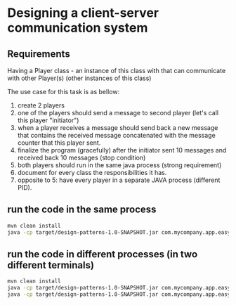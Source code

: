 # Designing a client-server communication system

## Requirements

Having a Player class - an instance of this class with that can communicate with other Player(s) (other instances of this class)

The use case for this task is as bellow:

1. create 2 players
2. one of the players should send a message to second player (let's call this player "initiator")
3. when a player receives a message should send back a new message that contains the received message concatenated with the message counter that this player sent.
4. finalize the program (gracefully) after the initiator sent 10 messages and received back 10 messages (stop condition)
5. both players should run in the same java process (strong requirement)
6. document for every class the responsibilities it has.
7. opposite to 5: have every player in a separate JAVA process (different PID).

## run the code in the same process

```bash
mvn clean install
java -cp target/design-patterns-1.0-SNAPSHOT.jar com.mycompany.app.easy.client_server_communication.Main
```

## run the code in different processes (in two different terminals)

```bash
mvn clean install
java -cp target/design-patterns-1.0-SNAPSHOT.jar com.mycompany.app.easy.client_server_communication.PlayerServer
java -cp target/design-patterns-1.0-SNAPSHOT.jar com.mycompany.app.easy.client_server_communication.PlayerClient
```

